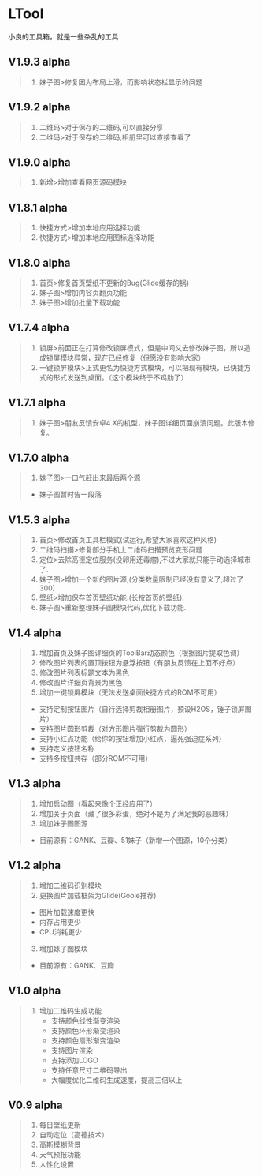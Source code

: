 # LTool
小良的工具箱，就是一些杂乱的工具

## V1.9.3 alpha<br/>
> 1. 妹子图>修复因为布局上滑，而影响状态栏显示的问题<br/>

## V1.9.2 alpha<br/>
> 1. 二维码>对于保存的二维码,可以直接分享<br/>
> 2. 二维码>对于保存的二维码,相册里可以直接查看了<br/>

## V1.9.0 alpha<br/>
> 1. 新增>增加查看网页源码模块<br/>

## V1.8.1 alpha<br/>
> 1. 快捷方式>增加本地应用选择功能<br/>
> 2. 快捷方式>增加本地应用图标选择功能<br/>

## V1.8.0 alpha<br/>
> 1. 首页>修复首页壁纸不更新的Bug(Glide缓存的锅)<br/>
> 2. 妹子图>增加内容页翻页功能<br/>
> 3. 妹子图>增加批量下载功能<br/>

## V1.7.4 alpha<br/>
> 1. 锁屏>前面正在打算修改锁屏模式，但是中间又去修改妹子图，所以造成锁屏模块异常，现在已经修复（但愿没有影响大家）<br/>
> 2. 一键锁屏模块>正式更名为快捷方式模块，可以把现有模块，已快捷方式的形式发送到桌面。（这个模块终于不鸡肋了）<br/>

## V1.7.1 alpha<br/>
> 1. 妹子图>朋友反馈安卓4.X的机型，妹子图详细页面崩溃问题。此版本修复。<br/>

## V1.7.0 alpha<br/>
> 1.  妹子图>一口气赶出来最后两个源<br/>
>   * 妹子图暂时告一段落<br/>

## V1.5.3 alpha<br/>
> 1. 首页>修改首页工具栏模式(试运行,希望大家喜欢这种风格)<br/>
> 2. 二维码扫描>修复部分手机上二维码扫描预览变形问题<br/>
> 3. 定位>去除高德定位服务(没卵用还毒瘤),不过大家就只能手动选择城市了.<br/>
> 4. 妹子图>增加一个新的图片源,(分类数量限制已经没有意义了,超过了300)<br/>
> 5. 壁纸>增加保存首页壁纸功能.(长按首页的壁纸).<br/>
> 6. 妹子图>重新整理妹子图模块代码,优化下载功能.<br/>

## V1.4 alpha<br/>
> 1. 增加首页及妹子图详细页的ToolBar动态颜色（根据图片提取色调）<br/>
> 2. 修改图片列表的置顶按钮为悬浮按钮（有朋友反馈在上面不好点）<br/>
> 3. 修改图片列表标题文本为黑色<br/>
> 4. 修改图片详细页背景为黑色<br/>
> 5. 增加一键锁屏模块（无法发送桌面快捷方式的ROM不可用）<br/>
> * 支持定制按钮图片（自行选择剪裁相册图片，预设H2OS，锤子锁屏图片）<br/>
> * 支持图片圆形剪裁（对方形图片强行剪裁为圆形）<br/>
> * 支持小红点功能（给你的按钮增加小红点，逼死强迫症系列）<br/>
> * 支持定义按钮名称<br/>
> * 支持多按钮共存（部分ROM不可用）<br/>

## V1.3 alpha<br/>
> 1. 增加启动图（看起来像个正经应用了）<br/>
> 2. 增加关于页面（藏了很多彩蛋，绝对不是为了满足我的恶趣味）<br/>
> 3. 增加妹子图图源<br/>
> * 目前源有：GANK、豆瓣、51妹子（新增一个图源，10个分类）<br/>

## V1.2 alpha<br/>
> 1. 增加二维码识别模块<br/>
> 2. 更换图片加载框架为Glide(Goole推荐)<br/>
> * 图片加载速度更快<br/>
> * 内存占用更少<br/>
> * CPU消耗更少<br/>
>
> 3. 增加妹子图模块<br/>
>  * 目前源有：GANK、豆瓣<br/>

## V1.0 alpha<br/>
> 1. 增加二维码生成功能<br/>
>     * 支持颜色线性渐变渲染<br/>
>     * 支持颜色环形渐变渲染<br/>
>     * 支持颜色扇形渐变渲染<br/>
>     * 支持图片渲染<br/>
>     * 支持添加LOGO<br/>
>     * 支持任意尺寸二维码导出<br/>
>     * 大幅度优化二维码生成速度，提高三倍以上<br/>

## V0.9 alpha<br/>
> 1. 每日壁纸更新<br/>
> 2. 自动定位（高德技术）<br/>
> 3. 高斯模糊背景<br/>
> 4. 天气预报功能<br/>
> 5. 人性化设置<br/>